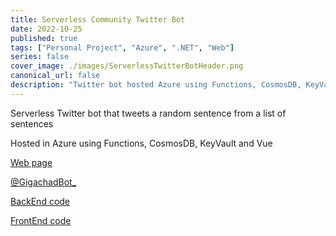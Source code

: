 ```yaml
---
title: Serverless Community Twitter Bot
date: 2022-10-25
published: true
tags: ["Personal Project", "Azure", ".NET", "Web"]
series: false
cover_image: ./images/ServerlessTwitterBotHeader.png
canonical_url: false
description: "Twitter bot hosted Azure using Functions, CosmosDB, KeyVault and Vue"
---
```


Serverless Twitter bot that tweets a random sentence from a list of sentences

Hosted in Azure using Functions, CosmosDB, KeyVault and Vue

[Web page](https://purple-bush-0eb409903.2.azurestaticapps.net/)

[@GigachadBot\_](https://twitter.com/GigachadBot_)

[BackEnd code](https://github.com/MarioRamosEs/ServerlessCommunityTwitterBot)

[FrontEnd code](https://github.com/MarioRamosEs/ServerlessCommunityTwitterBotVue)